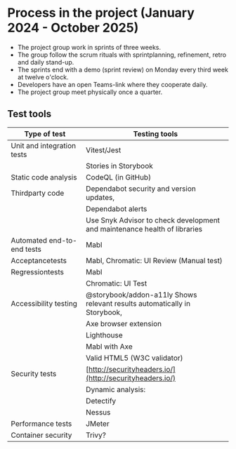 # Process in the project (January 2024 - October 2025)
- The project group work in sprints of three weeks.
- The group follow the scrum rituals with sprintplanning, refinement, retro and daily stand-up.
- The sprints end with a demo (sprint review) on Monday every third week at twelve o'clock.
- Developers have an open Teams-link where they cooperate daily.
- The project group meet physically once a quarter.
## Test tools

| Type of test | Testing tools |
| --- | ----------- |
|Unit and integration tests | Vitest/Jest |
| |Stories in Storybook |
|Static code analysis | CodeQL (in GitHub) |
| Thirdparty code | Dependabot security and version updates,  |
| | Dependabot alerts |
|  | Use Snyk Advisor to check development and maintenance health of libraries |
| Automated end-to-end tests | Mabl|
| Acceptancetests | Mabl, Chromatic: UI Review (Manual test) |
| Regressiontests  | Mabl  |
| |Chromatic: UI Test |
| Accessibility testing |  @storybook/addon-a11ly    Shows relevant results automatically in Storybook,  | 
|  | Axe browser extension |
| |Lighthouse|
| |Mabl with Axe| 
| |Valid HTML5 (W3C validator)  |
| Security tests | [http://securityheaders.io/](http://securityheaders.io/)|
| |Dynamic analysis:  |
| |Detectify | 
| |Nessus  |
| Performance tests | JMeter |
| Container security | Trivy? |
